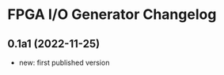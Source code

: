 FPGA I/O Generator Changelog
============================

0.1a1 (2022-11-25)
------------------

- new: first published version
